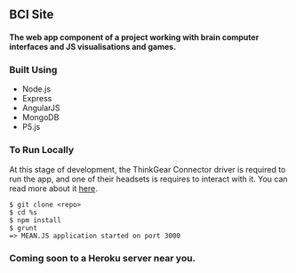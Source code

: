 ## BCI Site

#### The web app component of a project working with brain computer interfaces and JS visualisations and games.

### Built Using
- Node.js
- Express
- AngularJS
- MongoDB
- P5.js

### To Run Locally

At this stage of development, the ThinkGear Connector driver is required to run the app, and one of their headsets is requires to interact with it. You can read more about it [here](http://developer.neurosky.com/docs/doku.php?id=thinkgear_connector_tgc).

```
$ git clone <repo>
$ cd %s
$ npm install
$ grunt
=> MEAN.JS application started on port 3000
```

### Coming soon to a Heroku server near you.
